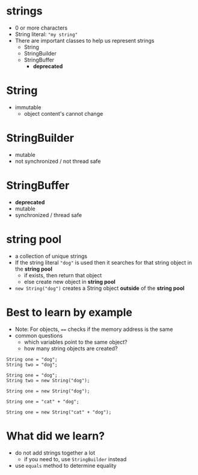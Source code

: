 # strings
* 0 or more characters
* String literal: `"my string"`
* There are important classes to help us represent strings
  * String
  * StringBuilder
  * StringBuffer
    * **deprecated**

# String
* immutable
  * object content's cannot change

# StringBuilder
* mutable
* not synchronized / not thread safe

# StringBuffer
* **deprecated**
* mutable
* synchronized / thread safe

# string pool
* a collection of unique strings
* If the string literal `"dog"` is used then it searches for that string object in the **string pool**
  * if exists, then return that object
  * else create new object in **string pool**
* `new String("dog")` creates a String object **outside** of the **string pool**

# Best to learn by example
* Note: For objects, `==` checks if the memory address is the same  
* common questions
  * which variables point to the same object?
  * how many string objects are created?

```
String one = "dog";
String two = "dog";
```

```
String one = "dog";
String two = new String("dog");
```

```
String one = new String("dog");
```

```
String one = "cat" + "dog";
```

```
String one = new String("cat" + "dog");
```


# What did we learn?
* do not add strings together a lot
  * if you need to, use `StringBuilder` instead
* use `equals` method to determine equality
